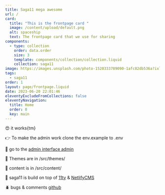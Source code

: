 ```yaml
---
title: Saga11 mega awesome
url: /
card:
  title: "This is the frontpage card "
  image: /content/upload/default.png
  alt: spaceship
  text: The frontpage card that we use for sharing
components:
  - type: collection
    order: data.order
    size: 3
    template: components/collection/collection.liquid
    collection: saga11
image: https://images.unsplash.com/photo-1520333789090-1afc82db536a?ixlib=rb-1.2.1&ixid=eyJhcHBfaWQiOjEyMDd9&auto=format&fit=crop&w=2102&q=80
tags:
  - saga11
order: 1
layout: page/frontpage.liquid
date: 2023-06-20 22:01:46
eleventyExcludeFromCollections: false
eleventyNavigation:
  title: Home
  order: 0
  key: main
---
```

😍 it works{tm}

👉 To make the admin work clone the env.example to .env

🤖 go to the [admin interface admin](/admin)

💅 Themes are in /src/themes/

📜 content is in /src/content/

🎈 saga11 is build on top of [11ty](https://11ty.dev) & [NetlifyCMS](https://netlifycms.com)

🪲 bugs & comments [github](https://github.com/mortendk/saga11)
